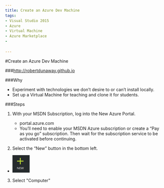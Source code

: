 ```yaml
---
title: Create an Azure Dev Machine
tags:
- Visual Studio 2015
- Azure
- Virtual Machine
- Azure Marketplace
- 

---
```



#Create an Azure Dev Machine

###http://robertdunaway.github.io

###Why
- Experiment with technologies we don’t desire to or can’t install locally.
- Set up a Virtual Machine for teaching and clone it for students.

###Steps

 1. With your MSDN Subscription, log into the New Azure Portal.

     - portal.azure.com
     -  You’ll need to enable your MSDN Azure subscription or create a “Pay as you go” subscription.  Then wait for the subscription service to be activated before continuing.

 2. Select the “New” button in the bottom left.
 -  ![enter image description here](https://github.com/robertdunaway/blogs/blob/master/2015-04%20Create%20Azure%20Dev%20Machine/1.png?raw=true)

 3. Select "Computer"



